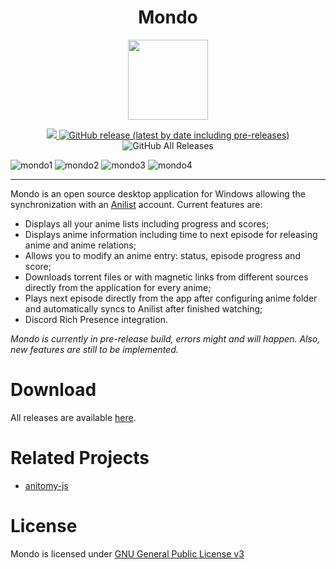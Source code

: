 <h1 align="center">Mondo</h1>

<p align="center">
    <img src="https://i.ibb.co/h9hmPR6/Mondo.png" width="128px" height="128px"/>
</p>

<p align="center">
  <a href="https://github.com/bacelarhenrique/mondo/blob/master/LICENSE">
    <img src="https://img.shields.io/badge/license-GPL--3-blue?style=flat-square&logo=appveyor"/>
  </a>
  
   <a href="https://github.com/bacelarhenrique/mondo/releases/download/v0.9.73/Mondo-Setup-0.9.73.exe">
    <img alt="GitHub release (latest by date including pre-releases)" src="https://img.shields.io/github/v/release/bacelarhenrique/mondo?include_prereleases&style=flat-square">
  </a>
  
  <img alt="GitHub All Releases" src="https://img.shields.io/github/downloads/bacelarhenrique/mondo/total?style=flat-square">
</p>

<img alt="mondo1" src="https://i.ibb.co/4NKzXb6/mondo1.png">
<img alt="mondo2" src="https://i.ibb.co/qdTX0tr/mondo2.png">
<img alt="mondo3" src="https://i.ibb.co/jkb90Yy/mondo3.png">
<img alt="mondo4" src="https://i.ibb.co/nzXTdZY/mondo4.png">

---

Mondo is an open source desktop application for Windows allowing the synchronization with an [Anilist](https://anilist.co/) account. Current features are:

- Displays all your anime lists including progress and scores;
- Displays anime information including time to next episode for releasing anime and anime relations;
- Allows you to modify an anime entry: status, episode progress and score;
- Downloads torrent files or with magnetic links from different sources directly from the application for every anime;
- Plays next episode directly from the app after configuring anime folder and automatically syncs to Anilist after finished watching;
- Discord Rich Presence integration.

*Mondo is currently in pre-release build, errors might and will happen. Also, new features are still to be implemented.*

# Download

All releases are available [here](https://github.com/bacelarhenrique/mondo/releases).

# Related Projects
- [anitomy-js](https://github.com/skiptirengu/anitomy-js)

# License
Mondo is licensed under [GNU General Public License v3](https://www.gnu.org/licenses/gpl-3.0.html)
